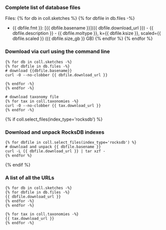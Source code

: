 <!-- automatically generated by code in https://github.com/sourmash-bio/2025-sourmash-databases-doc-template/ -->
<!-- template file: templates/advanced.md -->

### Complete list of database files

Files:
{% for db in coll.sketches %}
{% for dbfile in db.files -%}
   * {{ dbfile.fmt }}: [{{ dbfile.basename }}]({{ dbfile.download_url }}) - {{ dbfile.description }} - {{ dbfile.moltype }}, k={{ dbfile.ksize }}, scaled={{ dbfile.scaled }} ({{ dbfile.size_gb }} GB)
{% endfor %}
{% endfor %}

### Download via curl using the command line

```shell
{% for db in coll.sketches -%}
{% for dbfile in db.files -%}
# download {{dbfile.basename}}
curl -O --no-clobber {{ dbfile.download_url }}

{% endfor -%}
{% endfor -%}

# download taxonomy file
{% for tax in coll.taxonomies -%}
curl -O --no-clobber {{ tax.download_url }}
{% endfor -%}
```

{% if coll.select_files(index_type='rocksdb') %}

### Download and unpack RocksDB indexes

```
{% for dbfile in coll.select_files(index_type='rocksdb') %}
# download and unpack {{ dbfile.basename }}
curl -L {{ dbfile.download_url }} | tar xzf -
{% endfor %}
```
{% endif %}

### A list of all the URLs

```
{% for db in coll.sketches -%}
{% for dbfile in db.files -%}
{{ dbfile.download_url }}
{% endfor -%}
{% endfor -%}

{% for tax in coll.taxonomies -%}
{{ tax.download_url }}
{% endfor -%}
```
